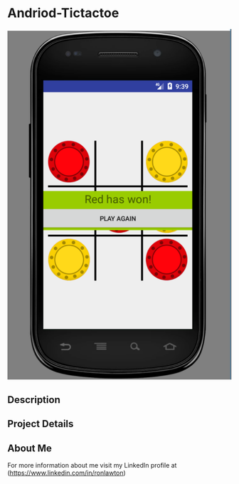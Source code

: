 # Andriod-Tictactoe
![alt text](https://raw.githubusercontent.com/rlawton2/Andriod-Tictactoe/master/ScreenShot.png)

## Description


## Project Details


## About Me
For more information about me visit my LinkedIn profile at (https://www.linkedin.com/in/ronlawton)
